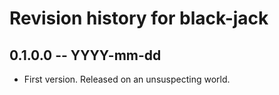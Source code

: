 # Revision history for black-jack

## 0.1.0.0 -- YYYY-mm-dd

* First version. Released on an unsuspecting world.
